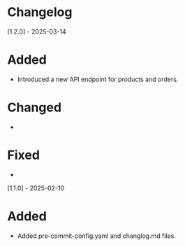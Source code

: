 # Changelog

 [1.2.0] - 2025-03-14
# Added
- Introduced a new API endpoint for products and orders.

# Changed
-

# Fixed
-

 [1.1.0] - 2025-02-10
# Added
- Added pre-commit-config.yaml and changlog.md files.
